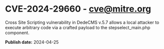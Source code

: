 # CVE-2024-29660 - cve@mitre.org

Cross Site Scripting vulnerability in DedeCMS v.5.7 allows a local attacker to execute arbitrary code via a crafted payload to the stepselect_main.php component.

**Publish date:** 2024-04-25
